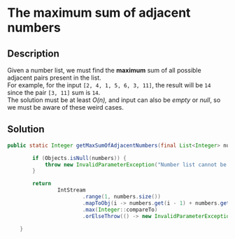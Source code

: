 # The maximum sum of adjacent numbers

## Description

Given a number list, we must find the **maximum** sum of all possible adjacent pairs present in the list.  
For example, for the input `[2, 4, 1, 5, 6, 3, 11]`, the result will be `14` since the pair `[3, 11]` sum is `14`.  
The solution must be at least _O(n),_ and input can also be *empty* or *null*, so we must be aware of these weird cases.

## Solution

````Java
public static Integer getMaxSumOfAdjacentNumbers(final List<Integer> numbers) {

        if (Objects.isNull(numbers)) {
            throw new InvalidParameterException("Number list cannot be null.");
        }

        return
                IntStream
                        .range(1, numbers.size())
                        .mapToObj(i -> numbers.get(i - 1) + numbers.get(i))
                        .max(Integer::compareTo)
                        .orElseThrow(() -> new InvalidParameterException("Cannot operate with items whose size is less than two."));

    }
````
